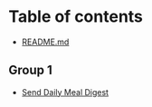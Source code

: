 # Table of contents

* [README.md](README.md)

## Group 1

* [Send Daily Meal Digest](group-1/send-daily-meal-digest.md)
